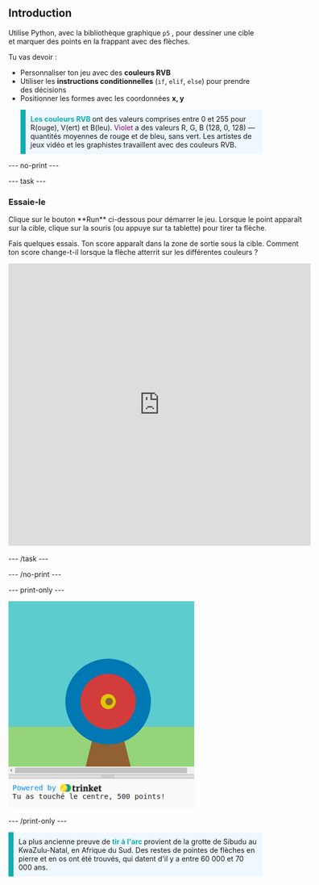 ## Introduction

Utilise Python, avec la bibliothèque graphique `p5` , pour dessiner une cible et marquer des points en la frappant avec des flèches.

Tu vas devoir :
 + Personnaliser ton jeu avec des **couleurs RVB**
 + Utiliser les **instructions conditionnelles** (`if`, `elif`, `else`) pour prendre des décisions
 + Positionner les formes avec les coordonnées **x, y** <p style="border-left: solid; border-width:10px; border-color: #0faeb0; background-color: aliceblue; padding: 10px;">
 <span style="color: #0faeb0; font-weight: bold;"> Les couleurs RVB </span> ont des valeurs comprises entre 0 et 255 pour R(ouge), V(ert) et B(leu). <span style="color: #800080;">Violet</span> a des valeurs R, G, B (128, 0, 128) — quantités moyennes de rouge et de bleu, sans vert. Les artistes de jeux vidéo et les graphistes travaillent avec des couleurs RVB. 
</p>

--- no-print ---

--- task ---

### Essaie-le
<div style="display: flex; flex-wrap: wrap">
<div style="flex-basis: 175px; flex-grow: 1">  
Clique sur le bouton **Run** ci-dessous pour démarrer le jeu. Lorsque le point apparaît sur la cible, clique sur la souris (ou appuye sur ta tablette) pour tirer ta flèche. 

Fais quelques essais. Ton score apparaît dans la zone de sortie sous la cible. Comment ton score change-t-il lorsque la flèche atterrit sur les différentes couleurs ? 
  <iframe src="https://trinket.io/embed/python/f686c82d8a?outputOnly=true" width="600" height="560" frameborder="0" marginwidth="0" marginheight="0" allowfullscreen>
  </iframe>
</div>
</div>

--- /task ---

--- /no-print ---

--- print-only ---

![Projet terminé.](images/yellow-points.png)

--- /print-only ---

<p style="border-left: solid; border-width:10px; border-color: #0faeb0; background-color: aliceblue; padding: 10px;">
La plus ancienne preuve de <span style="color: #0faeb0; font-weight: bold;"> tir à l'arc </span> provient de la grotte de Sibudu au KwaZulu-Natal, en Afrique du Sud. Des restes de pointes de flèches en pierre et en os ont été trouvés, qui datent d'il y a entre 60 000 et 70 000 ans. 
</p>
